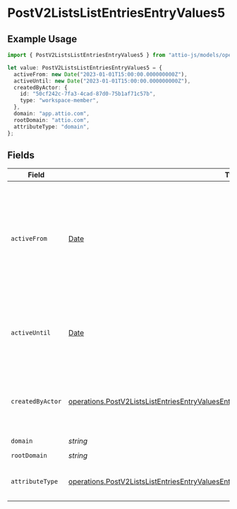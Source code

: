 # PostV2ListsListEntriesEntryValues5

## Example Usage

```typescript
import { PostV2ListsListEntriesEntryValues5 } from "attio-js/models/operations";

let value: PostV2ListsListEntriesEntryValues5 = {
  activeFrom: new Date("2023-01-01T15:00:00.000000000Z"),
  activeUntil: new Date("2023-01-01T15:00:00.000000000Z"),
  createdByActor: {
    id: "50cf242c-7fa3-4cad-87d0-75b1af71c57b",
    type: "workspace-member",
  },
  domain: "app.attio.com",
  rootDomain: "attio.com",
  attributeType: "domain",
};
```

## Fields

| Field                                                                                                                                                                                                      | Type                                                                                                                                                                                                       | Required                                                                                                                                                                                                   | Description                                                                                                                                                                                                | Example                                                                                                                                                                                                    |
| ---------------------------------------------------------------------------------------------------------------------------------------------------------------------------------------------------------- | ---------------------------------------------------------------------------------------------------------------------------------------------------------------------------------------------------------- | ---------------------------------------------------------------------------------------------------------------------------------------------------------------------------------------------------------- | ---------------------------------------------------------------------------------------------------------------------------------------------------------------------------------------------------------- | ---------------------------------------------------------------------------------------------------------------------------------------------------------------------------------------------------------- |
| `activeFrom`                                                                                                                                                                                               | [Date](https://developer.mozilla.org/en-US/docs/Web/JavaScript/Reference/Global_Objects/Date)                                                                                                              | :heavy_check_mark:                                                                                                                                                                                         | The point in time at which this value was made "active". `active_from` can be considered roughly analogous to `created_at`.                                                                                | 2023-01-01T15:00:00.000000000Z                                                                                                                                                                             |
| `activeUntil`                                                                                                                                                                                              | [Date](https://developer.mozilla.org/en-US/docs/Web/JavaScript/Reference/Global_Objects/Date)                                                                                                              | :heavy_check_mark:                                                                                                                                                                                         | The point in time at which this value was deactivated. If `null`, the value is active.                                                                                                                     | 2023-01-01T15:00:00.000000000Z                                                                                                                                                                             |
| `createdByActor`                                                                                                                                                                                           | [operations.PostV2ListsListEntriesEntryValuesEntriesResponse200ApplicationJSONCreatedByActor](../../models/operations/postv2listslistentriesentryvaluesentriesresponse200applicationjsoncreatedbyactor.md) | :heavy_check_mark:                                                                                                                                                                                         | The actor that created this value.                                                                                                                                                                         | {<br/>"type": "workspace-member",<br/>"id": "50cf242c-7fa3-4cad-87d0-75b1af71c57b"<br/>}                                                                                                                   |
| `domain`                                                                                                                                                                                                   | *string*                                                                                                                                                                                                   | :heavy_check_mark:                                                                                                                                                                                         | N/A                                                                                                                                                                                                        | app.attio.com                                                                                                                                                                                              |
| `rootDomain`                                                                                                                                                                                               | *string*                                                                                                                                                                                                   | :heavy_check_mark:                                                                                                                                                                                         | N/A                                                                                                                                                                                                        | attio.com                                                                                                                                                                                                  |
| `attributeType`                                                                                                                                                                                            | [operations.PostV2ListsListEntriesEntryValuesEntriesResponse200ApplicationJSONAttributeType](../../models/operations/postv2listslistentriesentryvaluesentriesresponse200applicationjsonattributetype.md)   | :heavy_check_mark:                                                                                                                                                                                         | The attribute type of the value.                                                                                                                                                                           | domain                                                                                                                                                                                                     |